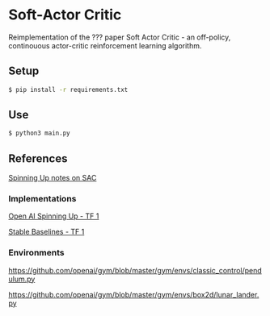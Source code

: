 # Soft-Actor Critic 

Reimplementation of the ??? paper Soft Actor Critic - an off-policy, continouous actor-critic reinforcement learning algorithm.


## Setup

```bash
$ pip install -r requirements.txt
```

## Use

```bash
$ python3 main.py
```


## References

[Spinning Up notes on SAC](https://spinningup.openai.com/en/latest/algorithms/sac.html)


### Implementations

[Open AI Spinning Up - TF 1](https://github.com/openai/spinningup/blob/master/spinup/algos/tf1/sac/core.py)

[Stable Baselines - TF 1](https://stable-baselines.readthedocs.io/en/master/_modules/stable_baselines/sac/policies.html)


### Environments

https://github.com/openai/gym/blob/master/gym/envs/classic_control/pendulum.py

https://github.com/openai/gym/blob/master/gym/envs/box2d/lunar_lander.py

